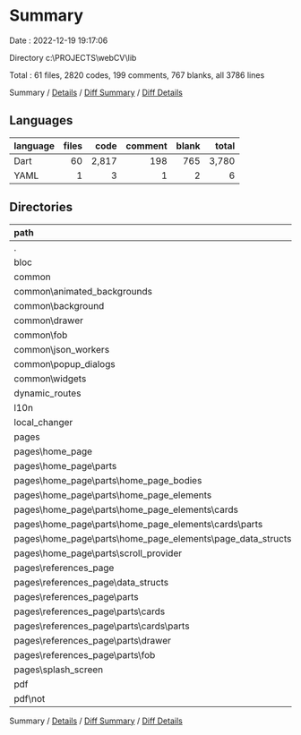 # Summary

Date : 2022-12-19 19:17:06

Directory c:\\PROJECTS\\webCV\\lib

Total : 61 files,  2820 codes, 199 comments, 767 blanks, all 3786 lines

Summary / [Details](details.md) / [Diff Summary](diff.md) / [Diff Details](diff-details.md)

## Languages
| language | files | code | comment | blank | total |
| :--- | ---: | ---: | ---: | ---: | ---: |
| Dart | 60 | 2,817 | 198 | 765 | 3,780 |
| YAML | 1 | 3 | 1 | 2 | 6 |

## Directories
| path | files | code | comment | blank | total |
| :--- | ---: | ---: | ---: | ---: | ---: |
| . | 61 | 2,820 | 199 | 767 | 3,786 |
| bloc | 3 | 291 | 1 | 99 | 391 |
| common | 20 | 671 | 41 | 156 | 868 |
| common\\animated_backgrounds | 2 | 54 | 5 | 6 | 65 |
| common\\background | 1 | 34 | 0 | 7 | 41 |
| common\\drawer | 2 | 70 | 1 | 21 | 92 |
| common\\fob | 4 | 177 | 5 | 33 | 215 |
| common\\json_workers | 7 | 198 | 18 | 60 | 276 |
| common\\popup_dialogs | 3 | 107 | 1 | 23 | 131 |
| common\\widgets | 1 | 31 | 11 | 6 | 48 |
| dynamic_routes | 2 | 72 | 0 | 22 | 94 |
| l10n | 1 | 3 | 1 | 2 | 6 |
| local_changer | 3 | 69 | 4 | 31 | 104 |
| pages | 26 | 1,264 | 49 | 334 | 1,647 |
| pages\\home_page | 15 | 721 | 25 | 198 | 944 |
| pages\\home_page\\parts | 14 | 688 | 22 | 190 | 900 |
| pages\\home_page\\parts\\home_page_bodies | 3 | 151 | 12 | 44 | 207 |
| pages\\home_page\\parts\\home_page_elements | 10 | 523 | 10 | 141 | 674 |
| pages\\home_page\\parts\\home_page_elements\\cards | 8 | 416 | 8 | 101 | 525 |
| pages\\home_page\\parts\\home_page_elements\\cards\\parts | 4 | 187 | 8 | 46 | 241 |
| pages\\home_page\\parts\\home_page_elements\\page_data_structs | 2 | 107 | 2 | 40 | 149 |
| pages\\home_page\\parts\\scroll_provider | 1 | 14 | 0 | 5 | 19 |
| pages\\references_page | 10 | 497 | 12 | 125 | 634 |
| pages\\references_page\\data_structs | 1 | 34 | 3 | 8 | 45 |
| pages\\references_page\\parts | 8 | 396 | 9 | 94 | 499 |
| pages\\references_page\\parts\\cards | 4 | 191 | 0 | 44 | 235 |
| pages\\references_page\\parts\\cards\\parts | 2 | 76 | 0 | 15 | 91 |
| pages\\references_page\\parts\\drawer | 1 | 28 | 0 | 9 | 37 |
| pages\\references_page\\parts\\fob | 1 | 91 | 8 | 19 | 118 |
| pages\\splash_screen | 1 | 46 | 12 | 11 | 69 |
| pdf | 5 | 384 | 78 | 102 | 564 |
| pdf\\not | 3 | 150 | 1 | 27 | 178 |

Summary / [Details](details.md) / [Diff Summary](diff.md) / [Diff Details](diff-details.md)